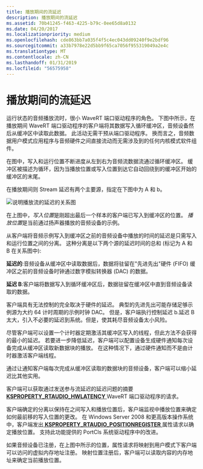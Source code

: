 ```yaml
---
title: 播放期间的流延迟
description: 播放期间的流延迟
ms.assetid: 70b41245-f463-4225-b79c-0ee65d8a0132
ms.date: 04/20/2017
ms.localizationpriority: medium
ms.openlocfilehash: cde863bb7a035f4f5c4ec043dd09240f9e2bdf96
ms.sourcegitcommit: a33b7978e22d5bb9f65ca7056f955319049a2e4c
ms.translationtype: MT
ms.contentlocale: zh-CN
ms.lasthandoff: 01/31/2019
ms.locfileid: "56575958"
---
```

# <a name="stream-latency-during-playback"></a>播放期间的流延迟


运行状态的音频播放流时，很小 WaveRT 端口驱动程序的角色。 下图中所示，在播放期间 WaveRT 端口驱动程序的客户端将其数据写入循环缓冲区，音频设备然后从缓冲区中读取此数据。 此活动无需干预从端口驱动程序。 换而言之，音频数据用户模式应用程序与音频硬件之间直接流动而无需涉及到的任何内核模式软件组件。

在图中，写入和运行位置不断进度从左到右为音频流数据流通过循环缓冲区。 缓冲区被描述为循环，因为当播放位置或写入位置到达它自动回绕到的缓冲区开始的缓冲区的末尾。

在播放期间则 Stream 延迟有两个主要源，指定在下图中为 A 和 b。

![说明播放流的延迟的关系图](images/wavert-playback.png)

在上图中，*写入位置*是刚超出最后一个样本的客户端已写入到缓冲区的位置。 *播放位置*是当前通过扬声器播放的音频设备的示例。

从客户端将音频示例写入到缓冲区之前的音频设备中播放的时间的延迟是只需写入和运行位置之间的分离。 这种分离是以下两个源的延迟时间的总和 (标记为 A 和 B 在关系图中):

**延迟的**:音频设备从缓冲区中读取数据后，数据将驻留在"先进先出"硬件 (FIFO) 缓冲区之前的音频设备时钟通过数字模拟转换器 (DAC) 的数据。

**延迟 B**:客户端将数据写入到循环缓冲区后，数据驻留在缓冲区中直到音频设备读取的数据。

客户端具有无法控制的完全取决于硬件的延迟。 典型的先进先出可能存储足够示例源为大约 64 计时周期的示例时钟 DAC。 但是，客户端执行控制延迟 b.延迟 B 太大，引入不必要的延迟到系统。但是，使其耗尽音频设备太小风险。

尽管客户端可以设置一个计时器定期激活其缓冲区写入的线程，但此方法不会获得的最小的延迟。 若要进一步降低延迟，客户端可以配置设备生成硬件通知每次设备完成从缓冲区读取新数据块的播放。 在这种情况下，通过硬件通知而不是由计时器激活客户端线程。

通过让通知客户端每次完成从缓冲区读取的数据块的音频设备，客户端可以缩小延迟比其他实用。

客户端可以获取通过发送参与流延迟的延迟问题的摘要[ **KSPROPERTY\_RTAUDIO\_HWLATENCY** ](https://msdn.microsoft.com/library/windows/hardware/ff537378) WaveRT 端口驱动程序的请求。

客户端确定的分离以保持在之间写入和播放位置后，客户端监视中播放位置来确定如何最前移的写入位置的更改。 在 Windows Server 2008 和更高版本操作系统中，客户端发出[ **KSPROPERTY\_RTAUDIO\_POSITIONREGISTER** ](https://msdn.microsoft.com/library/windows/hardware/ff537381)属性请求以确定播放位置。 支持此功能提供的 PortCls 系统驱动程序中的改进。

如果音频设备已注册，在上图中所示的位置，属性请求将映射到用户模式下客户端可以访问的虚拟内存地址注册。 映射位置注册后，客户端可以读取内容的内存地址来确定当前播放位置。

 

 




